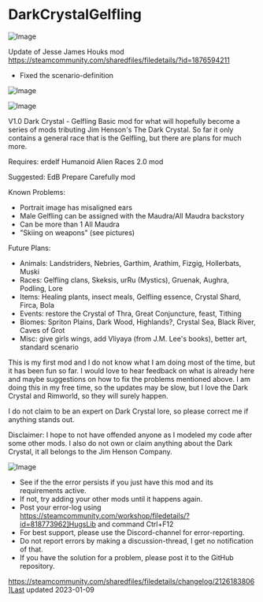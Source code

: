 # DarkCrystalGelfling

![Image](https://i.imgur.com/buuPQel.png)

Update of Jesse James Houks mod
https://steamcommunity.com/sharedfiles/filedetails/?id=1876594211

- Fixed the scenario-definition

![Image](https://i.imgur.com/pufA0kM.png)

	
![Image](https://i.imgur.com/Z4GOv8H.png)

V1.0
Dark Crystal - Gelfling
Basic mod for what will hopefully become a series of mods tributing Jim Henson's The Dark
Crystal. So far it only contains a general race that is the Gelfling, but there are plans
for much more.

Requires: erdelf Humanoid Alien Races 2.0 mod

Suggested: EdB Prepare Carefully mod

Known Problems:
- Portrait image has misaligned ears
- Male Gelfling can be assigned with the Maudra/All Maudra backstory
- Can be more than 1 All Maudra
- "Skiing on weapons" (see pictures)

Future Plans:
- Animals: Landstriders, Nebries, Garthim, Arathim, Fizgig, Hollerbats, Muski
- Races: Gelfling clans, Skeksis, urRu (Mystics), Gruenak, Aughra, Podling, Lore
- Items: Healing plants, insect meals, Gelfling essence, Crystal Shard, Firca, Bola
- Events: restore the Crystal of Thra, Great Conjuncture, feast, Tithing
- Biomes: Spriton Plains, Dark Wood, Highlands?, Crystal Sea, Black River, Caves of Grot
- Misc: give girls wings, add Vliyaya (from J.M. Lee's books), better art, standard scenario

This is my first mod and I do not know what I am doing most of the time, but it has been fun
so far. I would love to hear feedback on what is already here and maybe suggestions on
how to fix the problems mentioned above. I am doing this in my free time, so the updates
may be slow, but I love the Dark Crystal and Rimworld, so they will surely happen.

I do not claim to be an expert on Dark Crystal lore, so please correct me if anything stands
out.

Disclaimer: I hope to not have offended anyone as I modeled my code after some other
mods. I also do not own or claim anything about the Dark Crystal, it all belongs to the
Jim Henson Company.

![Image](https://i.imgur.com/PwoNOj4.png)



-  See if the the error persists if you just have this mod and its requirements active.
-  If not, try adding your other mods until it happens again.
-  Post your error-log using https://steamcommunity.com/workshop/filedetails/?id=818773962]HugsLib and command Ctrl+F12
-  For best support, please use the Discord-channel for error-reporting.
-  Do not report errors by making a discussion-thread, I get no notification of that.
-  If you have the solution for a problem, please post it to the GitHub repository.




https://steamcommunity.com/sharedfiles/filedetails/changelog/2126183806]Last updated 2023-01-09

